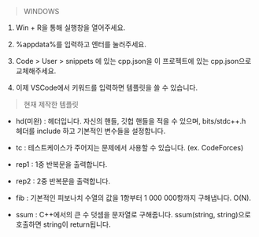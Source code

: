 > WINDOWS

1. Win + R을 통해 실행창을 열어주세요.

2. %appdata%를 입력하고 엔터를 눌러주세요.

3. Code > User > snippets 에 있는 cpp.json을 이 프로젝트에 있는 cpp.json으로 교체해주세요.

4. 이제 VSCode에서 키워드를 입력하면 템플릿을 쓸 수 있습니다.


> 현재 제작한 템플릿

- hd(미완) : 헤더입니다. 자신의 핸들, 깃헙 핸들을 적을 수 있으며, bits/stdc++.h 헤더를 include 하고 기본적인 변수들을 설정합니다.

- tc : 테스트케이스가 주어지는 문제에서 사용할 수 있습니다. (ex. CodeForces)

- rep1 : 1중 반복문을 출력합니다.

- rep2 : 2중 반복문을 출력합니다.

- fib : 기본적인 피보나치 수열의 값을 1항부터 1 000 000항까지 구해냅니다. O(N).

- ssum : C++에서의 큰 수 덧셈을 문자열로 구해줍니다. ssum(string, string)으로 호출하면 string이 return됩니다.
